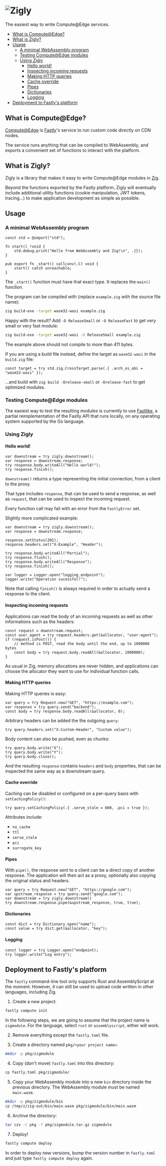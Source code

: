 ![Zigly](logo.png)
========

The easiest way to write Compute@Edge services.

  - [What is Compute@Edge?](#what-is-computeedge)
  - [What is Zigly?](#what-is-zigly)
  - [Usage](#usage)
    - [A minimal WebAssembly program](#a-minimal-webassembly-program)
    - [Testing Compute@Edge modules](#testing-computeedge-modules)
    - [Using Zigly](#using-zigly)
      - [Hello world!](#hello-world)
      - [Inspecting incoming requests](#inspecting-incoming-requests)
      - [Making HTTP queries](#making-http-queries)
      - [Cache override](#cache-override)
      - [Pipes](#pipes)
      - [Dictionaries](#dictionaries)
      - [Logging](#logging)
  - [Deployment to Fastly's platform](#deployment-to-fastlys-platform)

## What is Compute@Edge?

[Compute@Edge](https://www.fastly.com/products/edge-compute/serverless/) is [Fastly](https://fastly.com)'s service to run custom code directly on CDN nodes.

The service runs anything that can be compiled to WebAssembly, and exports a convenient set of functions to interact with the platform.

## What is Zigly?

Zigly is a library that makes it easy to write Compute@Edge modules in [Zig](https://ziglang.org).

Beyond the functions exported by the Fastly platform, Zigly will eventually include additional utility functions (cookie manipulation, JWT tokens, tracing...) to make application development as simple as possible.

## Usage

### A minimal WebAssembly program

```zig
const std = @import("std");

fn start() !void {
    std.debug.print("Hello from WebAssembly and Zig!\n", .{});
}

pub export fn _start() callconv(.C) void {
    start() catch unreachable;
}
```

The `_start()` function must have that exact type. It replaces the `main()` function.

The program can be compiled with (replace `example.zig` with the source file name):

```sh
zig build-exe -target wasm32-wasi example.zig
```

Happy with the result? Add `-O ReleaseSmall` or `-O ReleaseFast` to get very small or very fast module:

```sh
zig build-exe -target wasm32-wasi -O ReleaseSmall example.zig
```

The example above should not compile to more than 411 bytes.

If you are using a build file instead, define the target as `wasm32-wasi` in the `build.zig` file:

```zig
const target = try std.zig.CrossTarget.parse(.{ .arch_os_abi = "wasm32-wasi" });
```

...and build with `zig build -Drelease-small` or `-Drelease-fast` to get optimized modules.

### Testing Compute@Edge modules

The easiest way to test the resulting modules is currently to use [Fastlike](https://github.com/avidal/fastlike), a partial reimplementation of the Fastly API that runs locally, on any operating system supported by the Go language.

### Using Zigly

#### Hello world!

```zig
var downstream = try zigly.downstream();
var response = downstream.response;
try response.body.writeAll("Hello world!");
try response.finish();
```

`downstream()` returns a type representing the initial connection, from a client to the proxy.

That type includes `response`, that can be used to send a response, as well as `request`, that can be used to inspect the incoming request.

Every function call may fail with an error from the `FastlyError` set.

Slightly more complicated example:

```zig
var downstream = try zigly.downstream();
var response = downstream.response;

response.setStatus(201);
response.headers.set("X-Example", "Header");

try response.body.writeAll("Partial");
try response.flush();
try response.body.writeAll("Response");
try response.finish();

var logger = Logger.open("logging_endpoint");
logger.write("Operation sucessful!");
```

Note that calling `finish()` is always required in order to actually send a response to the client.

#### Inspecting incoming requests

Applications can read the body of an incoming requests as well as other informations such as the headers:

```zig
const request = downstream.request;
const user_agent = try request.headers.get(&allocator, "user-agent");
if (request.isPost()) {
    // method is POST, read the body until the end, up to 1000000 bytes
    const body = try request.body.readAll(&allocator, 1000000);
}
```

As usual in Zig, memory allocations are never hidden, and applications can choose the allocator they want to use for individual function calls.

#### Making HTTP queries

Making HTTP queries is easy:

```zig
var query = try Request.new("GET", "https://example.com");
var response = try query.send("backend");
const body = try response.body.readAll(&allocator, 0);
```

Arbitrary headers can be added the the outgoing `query`:

```zig
try query.headers.set("X-Custom-Header", "Custom value");
```

Body content can also be pushed, even as chunks:

```zig
try query.body.write("X");
try query.body.write("Y");
try query.body.close();
```

And the resulting `response` contains `headers` and `body` properties, that can be inspected the same way as a downstream query.

#### Cache override

Caching can be disabled or configured on a per-query basis with `setCachingPolicy()`:

```zig
try query.setCachingPolicy(.{ .serve_stale = 600, .pci = true });
```

Attributes include:

- `no_cache`
- `ttl`
- `serve_stale`
- `pci`
- `surrogate_key`

#### Pipes

With `pipe()`, the response sent to a client can be a direct copy of another response. The application will then act as a proxy, optionally also copying the original status and headers.

```zig
var query = try Request.new("GET", "https://google.com");
var upstream_response = try query.send("google.com");
var downstream = try zigly.downstream()
try downstream.response.pipe(&upstream_response, true, true);
```

#### Dictionaries

```zig
const dict = try Dictionary.open("name");
const value = try dict.get(&allocator, "key");
```

#### Logging

```zig
const logger = try Logger.open("endpoint);
try logger.write("Log entry");
```

## Deployment to Fastly's platform

The `fastly` command-line tool only supports Rust and AssemblyScript at the moment.
However, it can still be used to upload code written in other languages, including Zig.

1. Create a new project:

```sh
fastly compute init
```

In the following steps, we are going to assume that the project name is `zigmodule`.
For the language, select `rust` or `assemblyscript`, either will work.

2. Remove everything except the `fastly.toml` file.

3. Create a directory named `pkg/<your project name>`.

```sh
mkdir -p pkg/zigmodule
```

4. Copy (don't move) `fastly.toml` into this directory:

```sh
cp fastly.toml pkg/zigmodule/
```

5. Copy your WebAssembly module into a new `bin` directory inside the previous directory. The WebAssembly module must be named `main.wasm`.

```sh
mkdir -p pkg/zigmodule/bin
cp /tmp/z/zig-out/bin/main.wasm pkg/zigmodule/bin/main.wasm
```

6. Archive the directory:

```sh
tar czv -C pkg -f pkg/zigmodule.tar.gz zigmodule
```

7. Deploy!

```sh
fastly compute deploy
```

In order to deploy new versions, bump the version number in `fastly.toml` and just type `fastly compute deploy` again.
